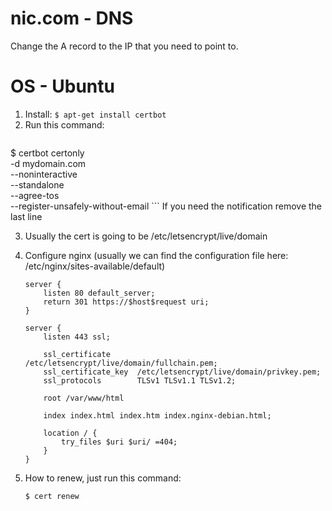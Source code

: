 # nic.com - DNS

Change the A record to the IP that you need to point to.

# OS - Ubuntu

1. Install: 
    ```$ apt-get install certbot```
2. Run this command: 
    ```
$ certbot certonly \
  -d mydomain.com \
  --noninteractive \
  --standalone \
  --agree-tos \
  --register-unsafely-without-email 
    ```
    If you need the notification remove the last line 

3. Usually the cert is going to be /etc/letsencrypt/live/domain

4. Configure nginx (usually we can find the configuration file here: /etc/nginx/sites-available/default)
    ```
    server {
        listen 80 default_server;
        return 301 https://$host$request uri;
    }
    
    server {
        listen 443 ssl;
        
        ssl_certificate      /etc/letsencrypt/live/domain/fullchain.pem;
        ssl_certificate_key  /etc/letsencrypt/live/domain/privkey.pem;
        ssl_protocols        TLSv1 TLSv1.1 TLSv1.2;

        root /var/www/html

        index index.html index.htm index.nginx-debian.html;

        location / {
            try_files $uri $uri/ =404;
        }
    }
    ```

5. How to renew, just run this command:
    ```
    $ cert renew
    ```


    





